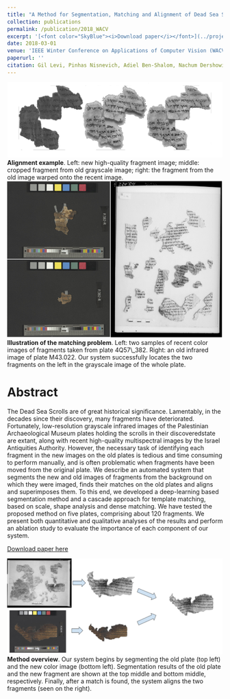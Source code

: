 ```yaml
---
title: "A Method for Segmentation, Matching and Alignment of Dead Sea Scrolls"
collection: publications
permalink: /publication/2018_WACV
excerpt: '[<font color="SkyBlue"><i>Download paper</i></font>](../projects/dead_sea/dead_sea.pdf)'
date: 2018-03-01 
venue: 'IEEE Winter Conference on Applications of Computer Vision (WACV)'
paperurl: ''
citation: Gil Levi, Pinhas Nisnevich, Adiel Ben-Shalom, Nachum Dershowitz, and Lior Wolf. <i> A Method for Segmentation, Matching and Alignment of Dead Sea Scrolls</i>.  2018 IEEE Winter Conference on Applications of Computer Vision (WACV), IEEE, 2018.
---
```



<img src='../projects/dead_sea/teaser_trasnparent.png'>
<br/><b>Alignment example</b>. Left: new high-quality fragment image; middle: cropped fragment from old grayscale image;  right: the fragment from the old image warped onto the recent image.


<img src='../projects/dead_sea/deadsea1.png'>
<br/><b>Illustration of the matching problem</b>. Left: two samples of recent color images  of fragments taken from plate 4Q57\_382. Right: an old infrared image of plate M43.022. Our system  successfully locates the two fragments on the left in the grayscale image of the whole plate.



# Abstract 
The Dead Sea Scrolls are of great historical significance. Lamentably, in the decades since their discovery, many fragments have deteriorated. Fortunately, low-resolution grayscale infrared images of the Palestinian Archaeological Museum plates holding the scrolls in their discoveredstate are extant, along with recent high-quality multispectral images by the Israel Antiquities Authority. However, the necessary task of identifying each fragment in the new images on the old plates is tedious and time consuming to perform manually, and is often problematic when fragments have been moved from the original plate. We describe an automated system that segments the new and old images of fragments from the background on which they were imaged, finds their matches on the old plates and aligns and superimposes them. To this end, we developed a deep-learning based segmentation method and a cascade approach for template matching, based on scale, shape analysis and dense matching. We have tested the proposed method on five plates, comprising about 120 fragments. We present both quantitative and qualitative analyses of the results and perform an ablation study to evaluate the importance of each component of our system.

[Download paper here](../projects/dead_sea/dead_sea.pdf)




<img src='../projects/dead_sea/deadsea_system.png'>
<br/><b>Method overview</b>.  Our system begins by segmenting the old plate (top left) and the new color image (bottom left). Segmentation results of the old plate and the new fragment are shown at the top middle and bottom middle, respectively. Finally, after a match is found, the system aligns the two fragments (seen on the right).
